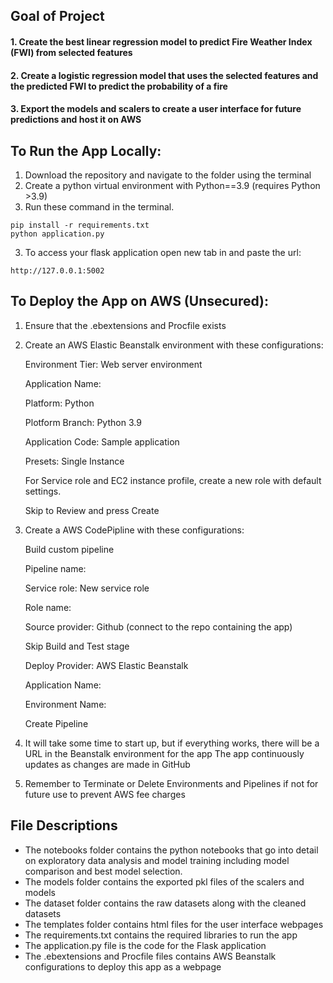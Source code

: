 
## Goal of Project

#### 1. Create the best linear regression model to predict Fire Weather Index (FWI) from selected features
#### 2. Create a logistic regression model that uses the selected features and the predicted FWI to predict the probability of a fire
#### 3. Export the models and scalers to create a user interface for future predictions and host it on AWS

## To Run the App Locally: 

1. Download the repository and navigate to the folder using the terminal
2. Create a python virtual environment with Python==3.9 (requires Python >3.9)
3. Run these command in the terminal. 
  ```
  pip install -r requirements.txt
  python application.py
  ```
3. To access your flask application open new tab in and paste the url:
  ```
  http://127.0.0.1:5002
  ```

## To Deploy the App on AWS (Unsecured):

1. Ensure that the .ebextensions and Procfile exists

2. Create an AWS Elastic Beanstalk environment with these configurations:

   Environment Tier: Web server environment

   Application Name: <any name>

   Platform: Python

   Plotform Branch: Python 3.9

   Application Code: Sample application

   Presets: Single Instance

   For Service role and EC2 instance profile, create a new role with default settings.

   Skip to Review and press Create

4. Create a AWS CodePipline with these configurations:

   Build custom pipeline

   Pipeline name: <any name>

   Service role: New service role

   Role name: <any name>

   Source provider: Github (connect to the repo containing the app)

   Skip Build and Test stage

   Deploy Provider: AWS Elastic Beanstalk

   Application Name: <AWS Beanstalk Env that was created previously>

   Environment Name: <AWS Beanstalk Env that was created previously>

   Create Pipeline
   
6. It will take some time to start up, but if everything works, there will be a URL in the Beanstalk environment for the app
   The app continuously updates as changes are made in GitHub

7. Remember to Terminate or Delete Environments and Pipelines if not for future use to prevent AWS fee charges

## File Descriptions 

- The notebooks folder contains the python notebooks that go into detail on exploratory data analysis and model training including model comparison and best model selection. 
- The models folder contains the exported pkl files of the scalers and models 
- The dataset folder contains the raw datasets along with the cleaned datasets
- The templates folder contains html files for the user interface webpages 
- The requirements.txt contains the required libraries to run the app 
- The application.py file is the code for the Flask application
- The .ebextensions and Procfile files contains AWS Beanstalk configurations to deploy this app as a webpage 

